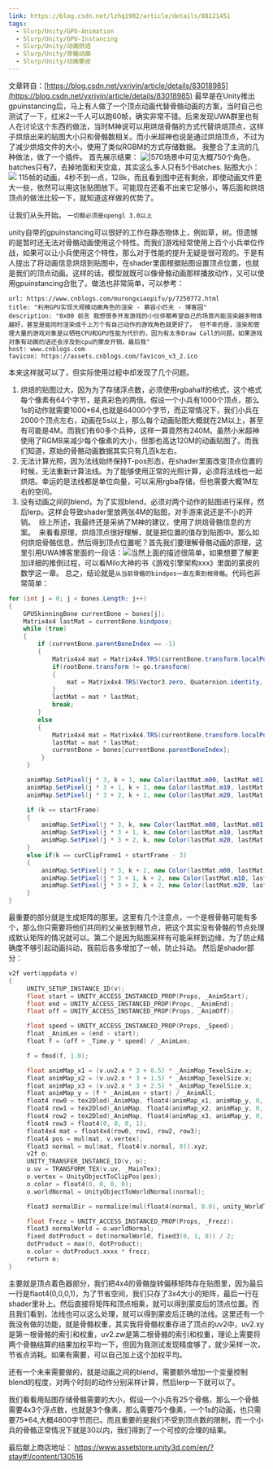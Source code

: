 ```yaml
---
link: https://blog.csdn.net/lzhq1982/article/details/88121451
tags:
  - Slurp/Unity/GPU-Animation
  - Slurp/Unity/GPU-Instancing
  - Slurp/Unity/动画烘焙
  - Slurp/Unity/骨骼动画
  - Slurp/Unity/动画蒙皮
---
```

文章转自：[https://blog.csdn.net/yxriyin/article/details/83018985](https://blog.csdn.net/yxriyin/article/details/83018985)
最早是在Unity推出gpuinstancing后，马上有人做了一个顶点动画代替骨骼动画的方案，当时自己也测试了一下，红米2一千人可以跑60帧，确实非常不错。后来发现UWA群里也有人在讨论这个东西的做法，当时M神说可以用烘焙骨骼的方式代替烘焙顶点，这样子烘焙出来的贴图大小只和骨骼数相关。而小米超神也说是通过烘焙顶点，不过为了减少烘焙文件的大小，使用了类似RGBM的方式存储数据。
我整合了主流的几种做法，做了一个插件。
首先展示结果：
![|570](https://i-blog.csdnimg.cn/blog_migrate/a18cc1114067fa41c337e1c8973c7d12.jpeg)场景中可见大概750个角色，batches只有7，去掉地面和天空盒，其实这么多人只有5个Batches.
贴图大小：
![](https://i-blog.csdnimg.cn/blog_migrate/103382c2eae404042d3fbf43d6c42ec0.png)
115帧的动画，4秒不到一点，128k，而且看到图中还有剩余，即使动画文件更大一些，依然可以用这张贴图放下。可能现在还看不出来它足够小，等后面和烘焙顶点的做法比较一下，就知道这样做的优势了。

让我们从头开始。
`一切都必须是opengl 3.0以上`

unity自带的gpuinstancing可以很好的工作在静态物体上，例如草，树。但遗憾的是暂时还无法对骨骼动画使用这个特性。而我们游戏经常使用上百个小兵单位作战，如果可以让小兵使用这个特性，那么对于性能的提升无疑是很可观的。于是有人提出了将动画信息烘焙到贴图中，在shader里面根据贴图设置顶点位置，也就是我们的顶点动画。这样的话，模型就既可以像骨骼动画那样播放动作，又可以使用gpuinstancing合批了。做法也非常简单，可以参考：
```cardlink
url: https://www.cnblogs.com/murongxiaopifu/p/7250772.html
title: "利用GPU实现大规模动画角色的渲染 - 慕容小匹夫 - 博客园"
description: "0x00 前言 我想很多开发游戏的小伙伴都希望自己的场景内能渲染越多物体越好，甚至是能同时渲染成千上万个有自己动作的游戏角色就更好了。 但不幸的是，渲染和管理大量的游戏对象是以牺牲CPU和GPU性能为代价的，因为有太多Draw Call的问题，如果游戏对象有动画的话还会涉及到cpu的蒙皮开销，最后我"
host: www.cnblogs.com
favicon: https://assets.cnblogs.com/favicon_v3_2.ico
```

本来这样就可以了，但实际使用过程中却发现了几个问题。
1. 烘焙的贴图过大，因为为了存储浮点数，必须使用rgbahalf的格式，这个格式每个像素有64个字节，是真彩色的两倍。假设一个小兵有1000个顶点，那么1s的动作就需要1000*64,也就是64000个字节，而正常情况下，我们小兵在2000个顶点左右，动画在5s以上，那么每个动画贴图大概就在2M以上，甚至有可能是4M。而我们有60多个兵种，这样一算竟然有240M。虽然小米超神使用了RGMB来减少每个像素的大小，但那也高达120M的动画贴图了。而我们知道，原始的骨骼动画数据其实只有几百k左右。
2. 无法计算光照，因为法线始终保持T-pos形态，在shader里面改变顶点位置的时候，无法重新计算法线。为了能够使用正常的光照计算，必须将法线也一起烘焙。幸运的是法线都是单位向量，可以采用rgba存储，但也需要大概1M左右的空间。
3. 没有动画之间的blend，为了实现blend，必须对两个动作的贴图进行采样，然后lerp。这样会导致shader里放两张4M的贴图，对手游来说还是不小的开销。
 综上所述，我最终还是采纳了M神的建议，使用了烘焙骨骼信息的方案。
 来看看原理，烘焙顶点很好理解，就是把位置的值存到贴图中。那么如何烘焙骨骼信息，然后得到顶点位置呢？首先我们要理解骨骼动画的原理，这里引用UWA博客里面的一段话：![](https://i-blog.csdnimg.cn/blog_migrate/24e2275c5ee828be8d45f4f842abf3fa.png)当然上面的描述很简单，如果想要了解更加详细的推倒过程，可以看Milo大神的书《游戏引擎架构xxx》里面的蒙皮的数学这一章。
总之，结论就是`从当前骨骼的bindpos一直左乘到根骨骼`。代码也非常简单：
```C#
for (int j = 0; j < bones.Length; j++)  
{
    GPUSkinningBone currentBone = bones[j];  
    Matrix4x4 lastMat = currentBone.bindpose;  
    while (true)  
    {
        if (currentBone.parentBoneIndex == -1)  
        {
            Matrix4x4 mat = Matrix4x4.TRS(currentBone.transform.localPosition, currentBone.transform.localRotation, currentBone.transform.localScale);  
            if(rootBone.transform != go.transform)  
            {
                mat = Matrix4x4.TRS(Vector3.zero, Quaternion.identity, go.transform.localScale) * mat;  
            }
            lastMat = mat * lastMat;  
            break;  
        }  
        else  
        {
            Matrix4x4 mat = Matrix4x4.TRS(currentBone.transform.localPosition, currentBone.transform.localRotation, currentBone.transform.localScale);  
            lastMat = mat * lastMat;  
            currentBone = bones[currentBone.parentBoneIndex];  
         }  
     }

     animMap.SetPixel(j * 3, k + 1, new Color(lastMat.m00, lastMat.m01, lastMat.m02, lastMat.m03));  
     animMap.SetPixel(j * 3 + 1, k + 1, new Color(lastMat.m10, lastMat.m11, lastMat.m12, lastMat.m13));  
     animMap.SetPixel(j * 3 + 2, k + 1, new Color(lastMat.m20, lastMat.m21, lastMat.m22, lastMat.m23));

     if (k == startFrame)  
     {
         animMap.SetPixel(j * 3, k, new Color(lastMat.m00, lastMat.m01, lastMat.m02, lastMat.m03));  
         animMap.SetPixel(j * 3 + 1, k, new Color(lastMat.m10, lastMat.m11, lastMat.m12, lastMat.m13));  
         animMap.SetPixel(j * 3 + 2, k, new Color(lastMat.m20, lastMat.m21, lastMat.m22, lastMat.m23));  
     }  
     else if(k == curClipFrame1 + startFrame - 3)  
     {
         animMap.SetPixel(j * 3, k + 2, new Color(lastMat.m00, lastMat.m01, lastMat.m02, lastMat.m03));  
         animMap.SetPixel(j * 3 + 1, k + 2, new Color(lastMat.m10, lastMat.m11, lastMat.m12, lastMat.m13));  
         animMap.SetPixel(j * 3 + 2, k + 2, new Color(lastMat.m20, lastMat.m21, lastMat.m22, lastMat.m23));  
     }
}  
```
最重要的部分就是生成矩阵的那里。这里有几个注意点，一个是根骨骼可能有多个，那么你只需要将他们共同的父亲放到根节点，把这个其实没有骨骼的节点处理成默认矩阵的情况就可以。第二个是因为贴图采样有可能采样到边缘，为了防止精确度不够引起动画抖动，我前后各多增加了一帧，防止抖动。
然后是shader部分：
```c
v2f vert(appdata v)  
{
     UNITY_SETUP_INSTANCE_ID(v);  
     float start = UNITY_ACCESS_INSTANCED_PROP(Props, _AnimStart);  
     float end = UNITY_ACCESS_INSTANCED_PROP(Props, _AnimEnd);  
     float off = UNITY_ACCESS_INSTANCED_PROP(Props, _AnimOff);

     float speed = UNITY_ACCESS_INSTANCED_PROP(Props, _Speed);  
     float _AnimLen = (end - start);  
     float f = (off + _Time.y * speed) / _AnimLen;

     f = fmod(f, 1.0);

     float animMap_x1 = (v.uv2.x * 3 + 0.5) * _AnimMap_TexelSize.x;  
     float animMap_x2 = (v.uv2.x * 3 + 1.5) * _AnimMap_TexelSize.x;  
     float animMap_x3 = (v.uv2.x * 3 + 2.5) * _AnimMap_TexelSize.x;  
     float animMap_y = (f * _AnimLen + start) / _AnimAll;  
     float4 row0 = tex2Dlod(_AnimMap, float4(animMap_x1, animMap_y, 0, 0));  
     float4 row1 = tex2Dlod(_AnimMap, float4(animMap_x2, animMap_y, 0, 0));  
     float4 row2 = tex2Dlod(_AnimMap, float4(animMap_x3, animMap_y, 0, 0));  
     float4 row3 = float4(0, 0, 0, 1);  
     float4x4 mat = float4x4(row0, row1, row2, row3);  
     float4 pos = mul(mat, v.vertex);  
     float3 normal = mul(mat, float4(v.normal, 0)).xyz;  
     v2f o;  
     UNITY_TRANSFER_INSTANCE_ID(v, o);  
     o.uv = TRANSFORM_TEX(v.uv, _MainTex);  
     o.vertex = UnityObjectToClipPos(pos);  
     o.color = float4(0, 0, 0, 0);  
     o.worldNormal = UnityObjectToWorldNormal(normal);

     float3 normalDir = normalize(mul(float4(normal, 0.0), unity_WorldToObject).xyz);

     float frezz = UNITY_ACCESS_INSTANCED_PROP(Props, _Frezz);  
     float3 normalWorld = o.worldNormal;  
     fixed dotProduct = dot(normalWorld, fixed3(0, 1, 0)) / 2;  
     dotProduct = max(0, dotProduct);  
     o.color = dotProduct.xxxx * frezz;  
     return o;  
}  
```
主要就是顶点着色器部分，我们把4x4的骨骼旋转偏移矩阵存在贴图里，因为最后一行是flaot4(0,0,0,1)，为了节省空间，我们只存了3x4大小的矩阵，最后一行在shader里补上。然后直接将矩阵和顶点相乘，就可以得到蒙皮后的顶点位置。而且我们看到，法线也可以这么处理，就可以得到蒙皮后正确的法线。这里还有一个我没有做的功能，就是骨骼权重，其实我将骨骼权重存进了顶点的uv2中，uv2.xy是第一根骨骼的索引和权重，uv2.zw是第二根骨骼的索引和权重，理论上需要将两个骨骼结算的结果加权平均一下，但因为我测试发现精度够了，就少采样一次，节省点消耗。如果有需要，可以自己加上这个加权平均。

还有一个未来需要做的，就是动画之间的blend，需要额外增加一个变量控制blend的程度，对两个时刻的动作分别采样计算，然后lerp一下就可以了。

我们看看用贴图存储骨骼需要的大小，假设一个小兵有25个骨骼，那么一个骨骼需要4x3个浮点数，也就是3个像素，那么需要75个像素，一个1s的动画，也只需要75*64,大概4800字节而已。而且重要的是我们不受到顶点数的限制，而一个小兵的骨骼正常情况下就是30以内，我们得到了一个可控的合理的结果。

最后献上商店地址：
https://www.assetstore.unity3d.com/en/?stay#!/content/130516